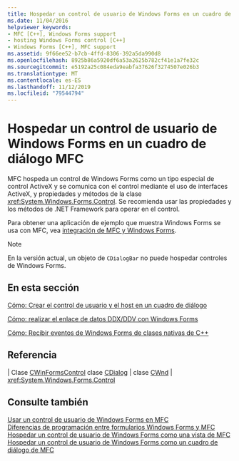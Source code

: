 ```yaml
---
title: Hospedar un control de usuario de Windows Forms en un cuadro de diálogo MFC
ms.date: 11/04/2016
helpviewer_keywords:
- MFC [C++], Windows Forms support
- hosting Windows Forms control [C++]
- Windows Forms [C++], MFC support
ms.assetid: 9f66ee52-b7cb-4ffd-8306-392a5da990d8
ms.openlocfilehash: 8925b86a5920df6a53a2625b782cf41e1a7fe32c
ms.sourcegitcommit: e5192a25c084eda9eabfa37626f3274507e026b3
ms.translationtype: MT
ms.contentlocale: es-ES
ms.lasthandoff: 11/12/2019
ms.locfileid: "79544794"
---
```

# <a name="hosting-a-windows-form-user-control-in-an-mfc-dialog-box"></a>Hospedar un control de usuario de Windows Forms en un cuadro de diálogo MFC

MFC hospeda un control de Windows Forms como un tipo especial de control ActiveX y se comunica con el control mediante el uso de interfaces ActiveX, y propiedades y métodos de la clase <xref:System.Windows.Forms.Control>. Se recomienda usar las propiedades y los métodos de .NET Framework para operar en el control.

Para obtener una aplicación de ejemplo que muestra Windows Forms se usa con MFC, vea [integración de MFC y Windows Forms](https://www.microsoft.com/download/details.aspx?id=2113).

> [!NOTE]
>  En la versión actual, un objeto de `CDialogBar` no puede hospedar controles de Windows Forms.

## <a name="in-this-section"></a>En esta sección

[Cómo: Crear el control de usuario y el host en un cuadro de diálogo](../dotnet/how-to-create-the-user-control-and-host-in-a-dialog-box.md)

[Cómo: realizar el enlace de datos DDX/DDV con Windows Forms](../dotnet/how-to-do-ddx-ddv-data-binding-with-windows-forms.md)

[Cómo: Recibir eventos de Windows Forms de clases nativas de C++](../dotnet/how-to-sink-windows-forms-events-from-native-cpp-classes.md)

## <a name="reference"></a>Referencia

&#124; Clase [CWinFormsControl](../mfc/reference/cwinformscontrol-class.md) clase [CDialog](../mfc/reference/cdialog-class.md) &#124; clase [CWnd](../mfc/reference/cwnd-class.md) &#124; <xref:System.Windows.Forms.Control>

## <a name="see-also"></a>Consulte también

[Usar un control de usuario de Windows Forms en MFC](../dotnet/using-a-windows-form-user-control-in-mfc.md)<br/>
[Diferencias de programación entre formularios Windows Forms y MFC](../dotnet/windows-forms-mfc-programming-differences.md)<br/>
[Hospedar un control de usuario de Windows Forms como una vista de MFC](../dotnet/hosting-a-windows-forms-user-control-as-an-mfc-view.md)<br/>
[Hospedar un control de usuario de Windows Forms como un cuadro de diálogo de MFC](../dotnet/hosting-a-windows-form-user-control-as-an-mfc-dialog-box.md)
